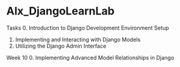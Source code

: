 # Alx_DjangoLearnLab

Tasks
0. Introduction to Django Development Environment Setup
1. Implementing and Interacting with Django Models
2. Utilizing the Django Admin Interface

Week 10 
0. Implementing Advanced Model Relationships in Django
